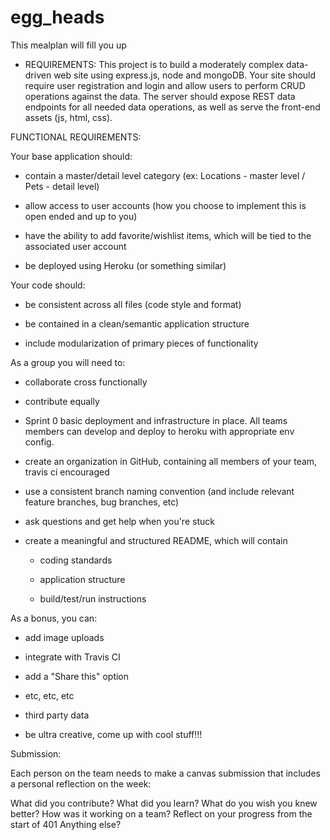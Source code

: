 # egg_heads
This mealplan will fill you up


- REQUIREMENTS:
This project is to build a moderately complex data-driven web site using express.js, node and mongoDB. Your site should require user registration and login and allow users to perform CRUD operations against the data. The server should expose REST data endpoints for all needed data operations, as well as serve the front-end assets (js, html, css).

FUNCTIONAL REQUIREMENTS:

Your base application should:

- contain a master/detail level category (ex: Locations - master level / Pets - detail level)

- allow access to user accounts (how you choose to implement this is open ended and up to you)

- have the ability to add favorite/wishlist items, which will be tied to the associated user account

- be deployed using Heroku (or something similar)


Your code should:

- be consistent across all files (code style and format)

- be contained in a clean/semantic application structure

- include modularization of primary pieces of functionality

As a group you will need to:

- collaborate cross functionally

- contribute equally

- Sprint 0 basic deployment and infrastructure in place. All teams members can develop and deploy to heroku with appropriate env config.

- create an organization in GitHub, containing all members of your team, travis ci encouraged

- use a consistent branch naming convention (and include relevant feature branches, bug branches, etc)

- ask questions and get help when you're stuck

- create a meaningful and structured README, which will contain

    - coding standards

    - application structure

   - build/test/run instructions

As a bonus, you can:

- add image uploads

- integrate with Travis CI

- add a "Share this" option

- etc, etc, etc

- third party data

- be ultra creative, come up with cool stuff!!!

 

Submission:

Each person on the team needs to make a canvas submission that includes a personal reflection on the week:

What did you contribute?
What did you learn?
What do you wish you knew better?
How was it working on a team?
Reflect on your progress from the start of 401
Anything else?